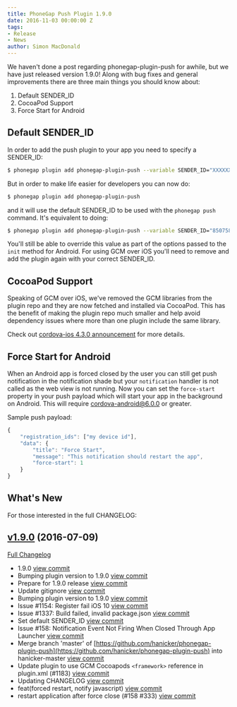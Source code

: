 ```yaml
---
title: PhoneGap Push Plugin 1.9.0
date: 2016-11-03 00:00:00 Z
tags:
- Release
- News
author: Simon MacDonald
---
```


We haven't done a post regarding phonegap-plugin-push for awhile, but we have just
released version 1.9.0! Along with bug fixes and general improvements there are three main things you should know about:

1. Default SENDER_ID
1. CocoaPod Support
1. Force Start for Android

## Default SENDER_ID

In order to add the push plugin to your app you need to specify a SENDER_ID:

```bash
$ phonegap plugin add phonegap-plugin-push --variable SENDER_ID="XXXXXXX"
```

But in order to make life easier for developers you can now do:

```bash
$ phonegap plugin add phonegap-plugin-push
```

and it will use the default SENDER_ID to be used with the `phonegap push` command.
It's equivalent to doing:

```bash
$ phonegap plugin add phonegap-plugin-push --variable SENDER_ID="85075801930"
```

You'll still be able to override this value as part of the options passed to the
`init` method for Android. For using GCM over iOS you'll need to remove and add the
plugin again with your correct SENDER_ID.

## CocoaPod Support

Speaking of GCM over iOS, we've removed the GCM libraries from the plugin repo
and they are now fetched and installed via CocoaPod. This has the benefit of
making the plugin repo much smaller and help avoid dependency issues where more
than one plugin include the same library.

Check out [cordova-ios 4.3.0 announcement](https://cordova.apache.org/announcements/2016/10/24/ios-release.html) for more details.

## Force Start for Android

When an Android app is forced closed by the user you can still get push notification
in the notification shade but your `notification` handler is not called as the
web view is not running. Now you can set the `force-start` property in your push
payload which will start your app in the background on Android. This will require
[cordova-android@6.0.0](https://cordova.apache.org/announcements/2016/10/24/android-release.html) or greater.

Sample push payload:

```javascript
{
    "registration_ids": ["my device id"],
    "data": {
        "title": "Force Start",
        "message": "This notification should restart the app",
        "force-start": 1
    }
}
```

## What's New

For those interested in the full CHANGELOG:

## [v1.9.0](https://github.com/phonegap/phonegap-plugin-push/tree/v1.9.0) (2016-07-09)

[Full Changelog](https://github.com/phonegap/phonegap-plugin-push/compare/v1.8.4...v1.9.0)

- 1.9.0 [view commit](http://github.com/phonegap/phonegap-plugin-push/commit/e5b7f22299d900a37064a783da43905ad73c58bf)
- Bumping plugin version to 1.9.0 [view commit](http://github.com/phonegap/phonegap-plugin-push/commit/dc6a11db4157e1070e48e073a8a78401f185d324)
- Prepare for 1.9.0 release [view commit](http://github.com/phonegap/phonegap-plugin-push/commit/0f889bfb5e612ef3ffbc1466deabfe9eb99b760b)
- Update gitignore [view commit](http://github.com/phonegap/phonegap-plugin-push/commit/d70bad64564444c01e59ff494b8ba09d190d3dbb)
- Bumping plugin version to 1.9.0 [view commit](http://github.com/phonegap/phonegap-plugin-push/commit/600993e7739a0a84ef77b60c4a1457f8aea084b6)
- Issue #1154: Register fail iOS 10 [view commit](http://github.com/phonegap/phonegap-plugin-push/commit/e6013d49ecf0025be10fb6bb87152ee4025b5df4)
- Issue #1337: Build failed, invalid package.json [view commit](http://github.com/phonegap/phonegap-plugin-push/commit/8631666e4654fd6acafa6cf160cc59424e912ceb)
- Set default SENDER_ID [view commit](http://github.com/phonegap/phonegap-plugin-push/commit/82ca365f4d6d91b18fc28c338a647a2622e60f6e)
- Issue #158: Notification Event Not Firing When Closed Through App Launcher [view commit](http://github.com/phonegap/phonegap-plugin-push/commit/ca18653d6ff332db41f48824a2d65bd2699ed8bc)
- Merge branch 'master' of [https://github.com/hanicker/phonegap-plugin-push](https://github.com/hanicker/phonegap-plugin-push) into hanicker-master [view commit](http://github.com/phonegap/phonegap-plugin-push/commit/43402909d3b2d5c6ff518cc69e401dc918b585aa)
- Update plugin to use GCM Cocoapods `<framework>` reference in plugin.xml (#1183) [view commit](http://github.com/phonegap/phonegap-plugin-push/commit/b639d83fe125d5b77720d130ccec53af3a5f3d91)
- Updating CHANGELOG [view commit](http://github.com/phonegap/phonegap-plugin-push/commit/e4779de2a5996703ba70656630f35d79415d1af8)
- feat(forced restart, notify javascript) [view commit](http://github.com/phonegap/phonegap-plugin-push/commit/8c03beff9a5a83927b7020ee04c3ed541de04edd)
- restart application after force close (#158 #333) [view commit](http://github.com/phonegap/phonegap-plugin-push/commit/8b7c972dbf617f22218c178d74368b35521eecb9)
